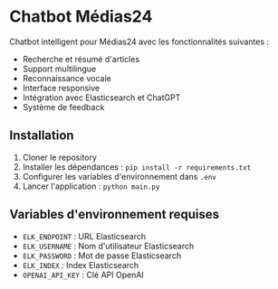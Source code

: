 # Chatbot Médias24

Chatbot intelligent pour Médias24 avec les fonctionnalités suivantes :

- Recherche et résumé d'articles
- Support multilingue
- Reconnaissance vocale
- Interface responsive
- Intégration avec Elasticsearch et ChatGPT
- Système de feedback

## Installation

1. Cloner le repository
2. Installer les dépendances : `pip install -r requirements.txt`
3. Configurer les variables d'environnement dans `.env`
4. Lancer l'application : `python main.py`

## Variables d'environnement requises

- `ELK_ENDPOINT` : URL Elasticsearch
- `ELK_USERNAME` : Nom d'utilisateur Elasticsearch
- `ELK_PASSWORD` : Mot de passe Elasticsearch
- `ELK_INDEX` : Index Elasticsearch
- `OPENAI_API_KEY` : Clé API OpenAI
